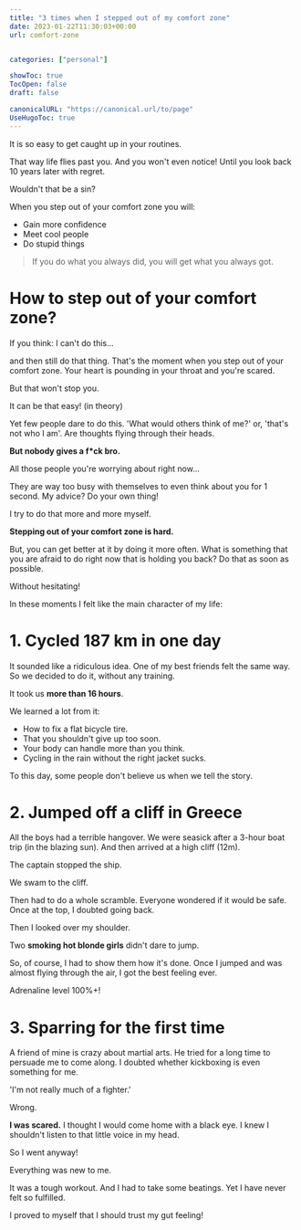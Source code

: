 ```yaml
---
title: "3 times when I stepped out of my comfort zone"
date: 2023-01-22T11:30:03+00:00
url: comfort-zone


categories: ["personal"]

showToc: true
TocOpen: false
draft: false

canonicalURL: "https://canonical.url/to/page"
UseHugoToc: true
---
```


It is so easy to get caught up in your routines.

That way life flies past you. And you won't even notice! Until you look back 10 years later with regret.

Wouldn't that be a sin?

When you step out of your comfort zone you will:

- Gain more confidence
- Meet cool people
- Do stupid things

> If you do what you always did, you will get what you always got.

# How to step out of your comfort zone?

If you think: I can't do this...

and then still do that thing. That's the moment when you step out of your comfort zone. Your heart is pounding in your throat and you're scared.

But that won't stop you.

It can be that easy! (in theory)

Yet few people dare to do this. 'What would others think of me?' or, 'that's not who I am'. Are thoughts flying through their heads.

**But nobody gives a f\*ck bro.**

All those people you're worrying about right now...

They are way too busy with themselves to even think about you for 1 second. My advice? Do your own thing!

I try to do that more and more myself.

**Stepping out of your comfort zone is hard.**

But, you can get better at it by doing it more often. What is something that you are afraid to do right now that is holding you back? Do that as soon as possible.

Without hesitating!

In these moments I felt like the main character of my life:

# 1. Cycled 187 km in one day

It sounded like a ridiculous idea. One of my best friends felt the same way. So we decided to do it, without any training.

It took us **more than 16 hours**.

We learned a lot from it:

- How to fix a flat bicycle tire.
- That you shouldn't give up too soon.
- Your body can handle more than you think.
- Cycling in the rain without the right jacket sucks.

To this day, some people don't believe us when we tell the story.

# 2. Jumped off a cliff in Greece

All the boys had a terrible hangover. We were seasick after a 3-hour boat trip (in the blazing sun). And then arrived at a high cliff (12m).

The captain stopped the ship.

We swam to the cliff.

Then had to do a whole scramble. Everyone wondered if it would be safe. Once at the top, I doubted going back.

Then I looked over my shoulder.

Two **smoking hot blonde girls** didn't dare to jump.

So, of course, I had to show them how it's done. Once I jumped and was almost flying through the air, I got the best feeling ever.

Adrenaline level 100%+!

# 3. Sparring for the first time

A friend of mine is crazy about martial arts. He tried for a long time to persuade me to come along. I doubted whether kickboxing is even something for me.

'I'm not really much of a fighter.'

Wrong.

**I was scared.** I thought I would come home with a black eye. I knew I shouldn't listen to that little voice in my head.

So I went anyway!

Everything was new to me.

It was a tough workout. And I had to take some beatings. Yet I have never felt so fulfilled.

I proved to myself that I should trust my gut feeling!